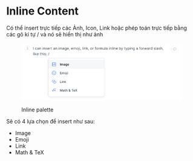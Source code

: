 # Inline Content

Có thể insert trực tiếp các Ảnh, Icon, Link hoặc phép toán trực tiếp bằng các gõ kí tự / và nó sẽ hiển thị như ảnh

<figure><img src="../../../.gitbook/assets/image (10).png" alt=""><figcaption><p>Inline palette</p></figcaption></figure>

Sẽ có 4 lựa chọn để insert như sau:

* Image
* Emoji
* Link
* Math & TeX
